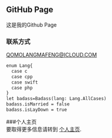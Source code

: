## GitHub Page

这是我的Github Page

### 联系方式

QOMOLANGMAFENG@ICLOUD.COM

```markdown
enum Lang{
  case c
  case cpp
  case swift
  case php
}
let badass=Badass(lang: Lang.AllCases)
badass.isMarried = false
badass.isLayDown = true
```

###个人主页  
要取得更多信息请转到 [个人主页](https://example.com/).
